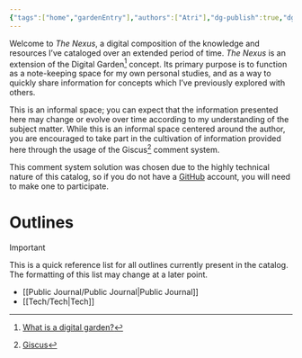 ```yaml
---
{"tags":["home","gardenEntry"],"authors":["Atri"],"dg-publish":true,"dg-home":true,"dg-pinned":true,"dg-note-icon":"home","permalink":"/home/","pinned":true,"dgPassFrontmatter":true,"noteIcon":"home","created":"2024-03-05T11:02:30.126-05:00","updated":"2024-03-11T16:25:23.876-04:00"}
---
```


Welcome to *The Nexus*, a digital composition of the knowledge and resources I’ve cataloged over an extended period of time. *The Nexus* is an extension of the Digital Garden[^1] concept. Its primary purpose is to function as a note-keeping space for my own personal studies, and as a way to quickly share information for concepts which I’ve previously explored with others.

This is an informal space; you can expect that the information presented here may change or evolve over time according to my understanding of the subject matter. While this is an informal space centered around the author, you are encouraged to take part in the cultivation of information provided here through the usage of the Giscus[^2] comment system.

This comment system solution was chosen due to the highly technical nature of this catalog, so if you do not have a [GitHub](https://github.com/) account, you will need to make one to participate.

# Outlines

> [!important] 
> This is a quick reference list for all outlines currently present in the catalog. The formatting of this list may change at a later point.

- [[Public Journal/Public Journal\|Public Journal]]
- [[Tech/Tech\|Tech]]

[^1]: [What is a digital garden?](https://www.thunknotes.com/blog/what-is-a-digital-garden)
[^2]: [Giscus](https://giscus.app)
